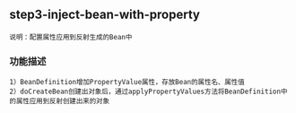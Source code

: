 ## step3-inject-bean-with-property
    说明：配置属性应用到反射生成的Bean中
### 功能描述
    1）BeanDefinition增加PropertyValue属性，存放Bean的属性名、属性值
    2）doCreateBean创建出对象后，通过applyPropertyValues方法将BeanDefinition中的属性应用到反射创建出来的对象